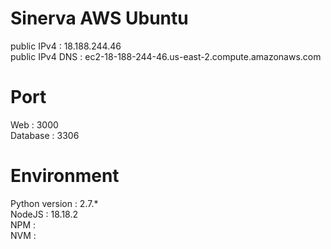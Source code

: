 # Sinerva AWS Ubuntu
public IPv4 : 18.188.244.46  
public IPv4 DNS : ec2-18-188-244-46.us-east-2.compute.amazonaws.com

# Port
Web : 3000  
Database : 3306

# Environment
Python version : 2.7.*  
NodeJS : 18.18.2  
NPM :   
NVM :  
  
